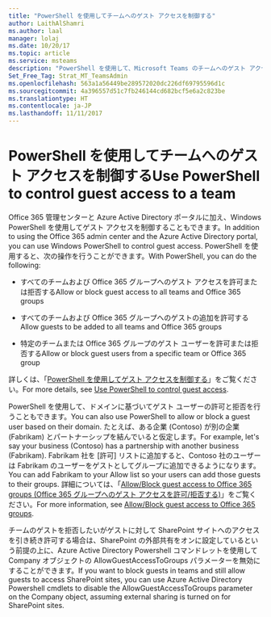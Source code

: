 ```yaml
---
title: "PowerShell を使用してチームへのゲスト アクセスを制御する"
author: LaithAlShamri
ms.author: laal
manager: lolaj
ms.date: 10/20/17
ms.topic: article
ms.service: msteams
description: "PowerShell を使用して、Microsoft Teams のチームへのゲスト アクセスを許可または拒否できます。"
Set_Free_Tag: Strat_MT_TeamsAdmin
ms.openlocfilehash: 563a1a56449be289572020dc226df69795596d1c
ms.sourcegitcommit: 4a396557d51c7fb246144cd682bcf5e6a2c823be
ms.translationtype: HT
ms.contentlocale: ja-JP
ms.lasthandoff: 11/11/2017
---
```

<a name="use-powershell-to-control-guest-access-to-a-team"></a><span data-ttu-id="d0a94-103">PowerShell を使用してチームへのゲスト アクセスを制御する</span><span class="sxs-lookup"><span data-stu-id="d0a94-103">Use PowerShell to control guest access to a team</span></span>
================================================

<span data-ttu-id="d0a94-104">Office 365 管理センターと Azure Active Directory ポータルに加え、Windows PowerShell を使用してゲスト アクセスを制御することもできます。</span><span class="sxs-lookup"><span data-stu-id="d0a94-104">In addition to using the Office 365 admin center and the Azure Active Directory portal, you can use Windows PowerShell to control guest access.</span></span> <span data-ttu-id="d0a94-105">PowerShell を使用すると、次の操作を行うことができます。</span><span class="sxs-lookup"><span data-stu-id="d0a94-105">With PowerShell, you can do the following:</span></span>
  
  
   

- <span data-ttu-id="d0a94-106">すべてのチームおよび Office 365 グループへのゲスト アクセスを許可または拒否する</span><span class="sxs-lookup"><span data-stu-id="d0a94-106">Allow or block guest access to all teams and Office 365 groups</span></span>
    
  
- <span data-ttu-id="d0a94-107">すべてのチームおよび Office 365 グループへのゲストの追加を許可する</span><span class="sxs-lookup"><span data-stu-id="d0a94-107">Allow guests to be added to all teams and Office 365 groups</span></span>
    
  
- <span data-ttu-id="d0a94-108">特定のチームまたは Office 365 グループのゲスト ユーザーを許可または拒否する</span><span class="sxs-lookup"><span data-stu-id="d0a94-108">Allow or block guest users from a specific team or Office 365 group</span></span>
    
  
<span data-ttu-id="d0a94-109">詳しくは、「[PowerShell を使用してゲスト アクセスを制御する](https://support.office.com/en-us/article/Use-PowerShell-to-control-guest-access-bfc7a840-868f-4fd6-a390-f347bf51aff6#bkmk_usepowershell)」をご覧ください。</span><span class="sxs-lookup"><span data-stu-id="d0a94-109">For more details, see [Use PowerShell to control guest access](https://support.office.com/en-us/article/Use-PowerShell-to-control-guest-access-bfc7a840-868f-4fd6-a390-f347bf51aff6#bkmk_usepowershell).</span></span>
  
    
    
<span data-ttu-id="d0a94-110">PowerShell を使用して、ドメインに基づいてゲスト ユーザーの許可と拒否を行うこともできます。</span><span class="sxs-lookup"><span data-stu-id="d0a94-110">You can also use PowerShell to allow or block a guest user based on their domain.</span></span> <span data-ttu-id="d0a94-111">たとえば、ある企業 (Contoso) が別の企業 (Fabrikam) とパートナーシップを結んでいると仮定します。</span><span class="sxs-lookup"><span data-stu-id="d0a94-111">For example, let's say your business (Contoso) has a partnership with another business (Fabrikam).</span></span> <span data-ttu-id="d0a94-112">Fabrikam 社を [許可] リストに追加すると、Contoso 社のユーザーは Fabrikam のユーザーをゲストとしてグループに追加できるようになります。</span><span class="sxs-lookup"><span data-stu-id="d0a94-112">You can add Fabrikam to your Allow list so your users can add those guests to their groups.</span></span> <span data-ttu-id="d0a94-113">詳細については、「[Allow/Block guest access to Office 365 groups (Office 365 グループへのゲスト アクセスを許可/拒否する)](https://go.microsoft.com/fwlink/?linkid=854001)」をご覧ください。</span><span class="sxs-lookup"><span data-stu-id="d0a94-113">For more information, see [Allow/Block guest access to Office 365 groups](https://go.microsoft.com/fwlink/?linkid=854001).</span></span>
  
 
<span data-ttu-id="d0a94-114">チームのゲストを拒否したいがゲストに対して SharePoint サイトへのアクセスを引き続き許可する場合は、SharePoint の外部共有をオンに設定しているという前提の上に、Azure Active Directory Powershell コマンドレットを使用して Company オブジェクトの AllowGuestAccessToGroups パラメーターを無効にすることができます。</span><span class="sxs-lookup"><span data-stu-id="d0a94-114">If you want to block guests in teams and still allow guests to access SharePoint sites, you can use Azure Active Directory Powershell cmdlets to disable the AllowGuestAccessToGroups parameter on the Company object, assuming external sharing is turned on for SharePoint sites.</span></span>   